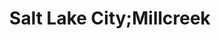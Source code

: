 ---
title: Salt Lake City;Millcreek
url: /salt-lake-city-millcreek/
latitude: 40.7
longitude: -111.806
---